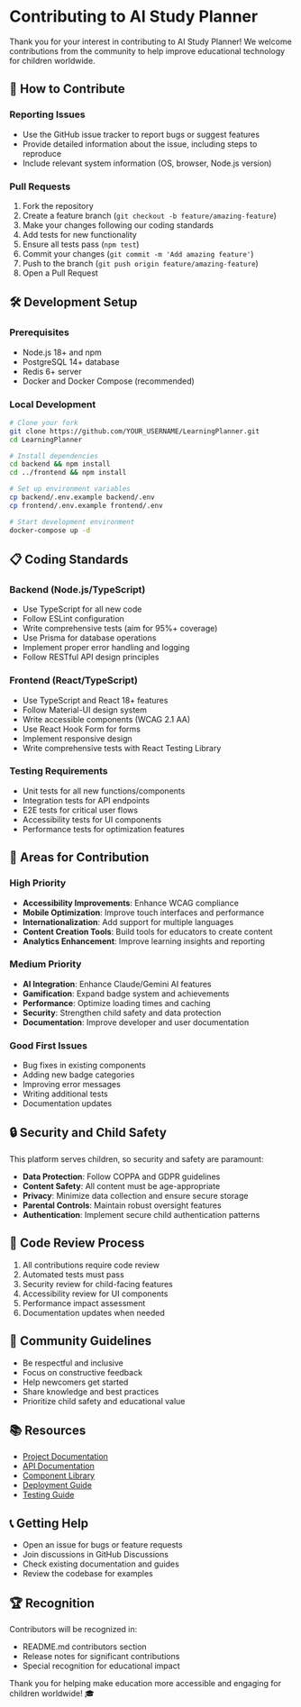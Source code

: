 # Contributing to AI Study Planner

Thank you for your interest in contributing to AI Study Planner! We welcome contributions from the community to help improve educational technology for children worldwide.

## 🌟 How to Contribute

### Reporting Issues
- Use the GitHub issue tracker to report bugs or suggest features
- Provide detailed information about the issue, including steps to reproduce
- Include relevant system information (OS, browser, Node.js version)

### Pull Requests
1. Fork the repository
2. Create a feature branch (`git checkout -b feature/amazing-feature`)
3. Make your changes following our coding standards
4. Add tests for new functionality
5. Ensure all tests pass (`npm test`)
6. Commit your changes (`git commit -m 'Add amazing feature'`)
7. Push to the branch (`git push origin feature/amazing-feature`)
8. Open a Pull Request

## 🛠️ Development Setup

### Prerequisites
- Node.js 18+ and npm
- PostgreSQL 14+ database
- Redis 6+ server
- Docker and Docker Compose (recommended)

### Local Development
```bash
# Clone your fork
git clone https://github.com/YOUR_USERNAME/LearningPlanner.git
cd LearningPlanner

# Install dependencies
cd backend && npm install
cd ../frontend && npm install

# Set up environment variables
cp backend/.env.example backend/.env
cp frontend/.env.example frontend/.env

# Start development environment
docker-compose up -d
```

## 📋 Coding Standards

### Backend (Node.js/TypeScript)
- Use TypeScript for all new code
- Follow ESLint configuration
- Write comprehensive tests (aim for 95%+ coverage)
- Use Prisma for database operations
- Implement proper error handling and logging
- Follow RESTful API design principles

### Frontend (React/TypeScript)
- Use TypeScript and React 18+ features
- Follow Material-UI design system
- Write accessible components (WCAG 2.1 AA)
- Use React Hook Form for forms
- Implement responsive design
- Write comprehensive tests with React Testing Library

### Testing Requirements
- Unit tests for all new functions/components
- Integration tests for API endpoints
- E2E tests for critical user flows
- Accessibility tests for UI components
- Performance tests for optimization features

## 🎯 Areas for Contribution

### High Priority
- **Accessibility Improvements**: Enhance WCAG compliance
- **Mobile Optimization**: Improve touch interfaces and performance
- **Internationalization**: Add support for multiple languages
- **Content Creation Tools**: Build tools for educators to create content
- **Analytics Enhancement**: Improve learning insights and reporting

### Medium Priority
- **AI Integration**: Enhance Claude/Gemini AI features
- **Gamification**: Expand badge system and achievements
- **Performance**: Optimize loading times and caching
- **Security**: Strengthen child safety and data protection
- **Documentation**: Improve developer and user documentation

### Good First Issues
- Bug fixes in existing components
- Adding new badge categories
- Improving error messages
- Writing additional tests
- Documentation updates

## 🔒 Security and Child Safety

This platform serves children, so security and safety are paramount:

- **Data Protection**: Follow COPPA and GDPR guidelines
- **Content Safety**: All content must be age-appropriate
- **Privacy**: Minimize data collection and ensure secure storage
- **Parental Controls**: Maintain robust oversight features
- **Authentication**: Implement secure child authentication patterns

## 📝 Code Review Process

1. All contributions require code review
2. Automated tests must pass
3. Security review for child-facing features
4. Accessibility review for UI components
5. Performance impact assessment
6. Documentation updates when needed

## 🤝 Community Guidelines

- Be respectful and inclusive
- Focus on constructive feedback
- Help newcomers get started
- Share knowledge and best practices
- Prioritize child safety and educational value

## 📚 Resources

- [Project Documentation](./README.md)
- [API Documentation](./backend/docs/)
- [Component Library](./frontend/.storybook/)
- [Deployment Guide](./DEPLOYMENT.md)
- [Testing Guide](./COMPLETE_TESTING_GUIDE.md)

## 📞 Getting Help

- Open an issue for bugs or feature requests
- Join discussions in GitHub Discussions
- Check existing documentation and guides
- Review the codebase for examples

## 🏆 Recognition

Contributors will be recognized in:
- README.md contributors section
- Release notes for significant contributions
- Special recognition for educational impact

Thank you for helping make education more accessible and engaging for children worldwide! 🎓